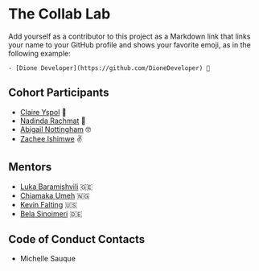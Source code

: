 # The Collab Lab

Add yourself as a contributor to this project as a Markdown link that links your name to your GitHub profile and shows your favorite emoji, as in the following example:

    - [Dione Developer](https://github.com/DioneDeveloper) 💅

## Cohort Participants

- [Claire Yspol](https://github.com/blackbureau) 🍉
- [Nadinda Rachmat](https://github.com/nadinda) 🐯
- [Abigail Nottingham](https://github.com/sponberry) 🤓
- [Zachee Ishimwe](https://github.com/ishimwezachee) ✌️

## Mentors

- [Luka Baramishvili](https://github.com/lukabaramishvili) 🇬🇪
- [Chiamaka Umeh](https://github.com/Amaka202) 🇳🇬
- [Kevin Falting](https://github.com/kevinfalting) 🇺🇸
- [Bela Sinoimeri](https://github.com/bsinoimeri) 🇩🇪

## Code of Conduct Contacts

- Michelle Sauque
